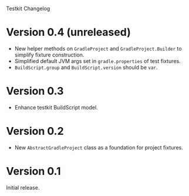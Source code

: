 Testkit Changelog

# Version 0.4 (unreleased)
* New helper methods on `GradleProject` and `GradleProject.Builder` to simplify fixture construction.
* Simplified default JVM args set in `gradle.properties` of test fixtures.
* `BuildScript.group` and `BuildScript.version` should be `var`.

# Version 0.3
* Enhance testkit BuildScript model.

# Version 0.2
* New `AbstractGradleProject` class as a foundation for project fixtures. 

# Version 0.1
Initial release.
